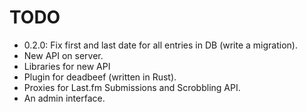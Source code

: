 # TODO

- 0.2.0: Fix first and last date for all entries in DB (write a migration).
- New API on server.
- Libraries for new API
- Plugin for deadbeef (written in Rust).
- Proxies for Last.fm Submissions and Scrobbling API.
- An admin interface.
